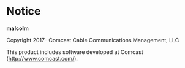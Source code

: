 Notice
========

**malcolm**

Copyright 2017- Comcast Cable Communications Management, LLC

This product includes software developed at Comcast (http://www.comcast.com/).